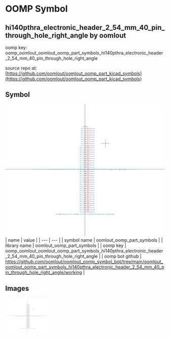 # OOMP Symbol  
## hi140pthra_electronic_header_2_54_mm_40_pin_through_hole_right_angle  by oomlout  
  
oomp key: oomp_oomlout_oomlout_oomp_part_symbols_hi140pthra_electronic_header_2_54_mm_40_pin_through_hole_right_angle  
  
source repo at: [https://github.com/oomlout/oomlout_oomp_part_kicad_symbols](https://github.com/oomlout/oomlout_oomp_part_kicad_symbols)  
## Symbol  
  
[![working.png](working_600.png)](working.png)  
| name | value | 
| --- | --- | 
| symbol name | oomlout_oomp_part_symbols | 
| library name | oomlout_oomp_part_symbols | 
| oomp key | oomp_oomlout_oomlout_oomp_part_symbols_hi140pthra_electronic_header_2_54_mm_40_pin_through_hole_right_angle | 
| oomp bot github | https://github.com/oomlout/oomlout_oomp_symbol_bot/tree/main/oomlout_oomlout_oomp_part_symbols_hi140pthra_electronic_header_2_54_mm_40_pin_through_hole_right_angle/working | 
## Images  
  
[![working.png](working_140.png)](working.png)  
